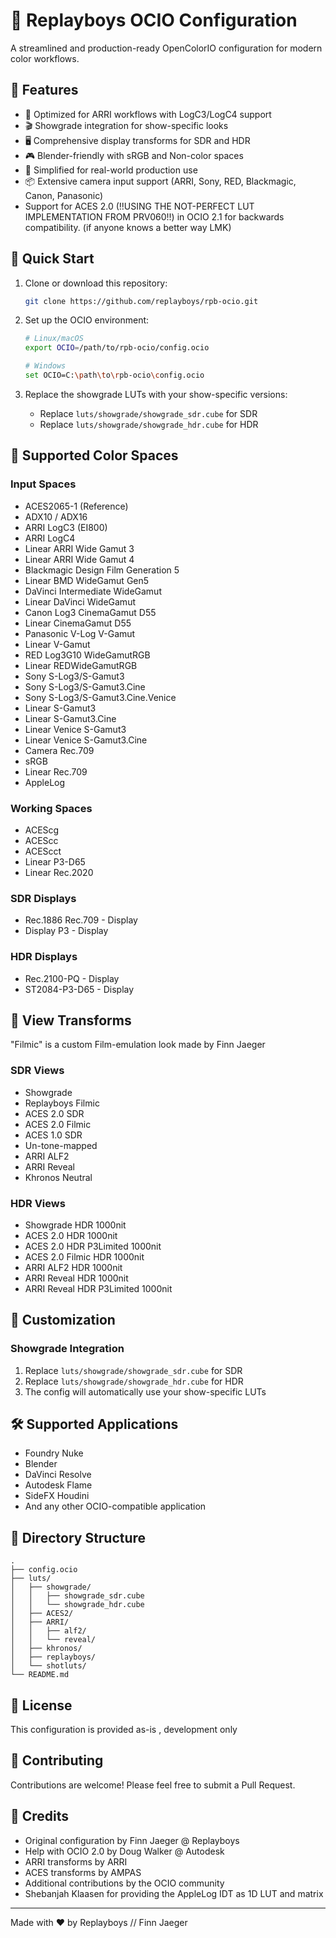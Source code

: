 # 🎨 Replayboys OCIO Configuration

A streamlined and production-ready OpenColorIO configuration for modern color workflows.

## 🌟 Features

- 🎥 Optimized for ARRI workflows with LogC3/LogC4 support
- 🎬 Showgrade integration for show-specific looks
- 🖥️ Comprehensive display transforms for SDR and HDR
- 🎮 Blender-friendly with sRGB and Non-color spaces
- 🎯 Simplified for real-world production use
- 📦 Extensive camera input support (ARRI, Sony, RED, Blackmagic, Canon, Panasonic)
- Support for ACES 2.0 (!!USING THE NOT-PERFECT LUT IMPLEMENTATION FROM PRV060!!) in OCIO 2.1 for backwards compatibility. (if anyone knows a better way LMK)

## 🚀 Quick Start

1. Clone or download this repository:
   ```bash
   git clone https://github.com/replayboys/rpb-ocio.git
   ```

2. Set up the OCIO environment:
   ```bash
   # Linux/macOS
   export OCIO=/path/to/rpb-ocio/config.ocio
   
   # Windows
   set OCIO=C:\path\to\rpb-ocio\config.ocio
   ```

3. Replace the showgrade LUTs with your show-specific versions:
   - Replace `luts/showgrade/showgrade_sdr.cube` for SDR
   - Replace `luts/showgrade/showgrade_hdr.cube` for HDR

## 🎯 Supported Color Spaces

### Input Spaces
- ACES2065-1 (Reference)
- ADX10 / ADX16
- ARRI LogC3 (EI800)
- ARRI LogC4
- Linear ARRI Wide Gamut 3
- Linear ARRI Wide Gamut 4
- Blackmagic Design Film Generation 5
- Linear BMD WideGamut Gen5
- DaVinci Intermediate WideGamut
- Linear DaVinci WideGamut
- Canon Log3 CinemaGamut D55
- Linear CinemaGamut D55
- Panasonic V-Log V-Gamut
- Linear V-Gamut
- RED Log3G10 WideGamutRGB
- Linear REDWideGamutRGB
- Sony S-Log3/S-Gamut3
- Sony S-Log3/S-Gamut3.Cine
- Sony S-Log3/S-Gamut3.Cine.Venice
- Linear S-Gamut3
- Linear S-Gamut3.Cine
- Linear Venice S-Gamut3
- Linear Venice S-Gamut3.Cine
- Camera Rec.709
- sRGB
- Linear Rec.709
- AppleLog

### Working Spaces
- ACEScg
- ACEScc
- ACEScct
- Linear P3-D65
- Linear Rec.2020

### SDR Displays
- Rec.1886 Rec.709 - Display
- Display P3 - Display

### HDR Displays
- Rec.2100-PQ - Display
- ST2084-P3-D65 - Display  

## 🎨 View Transforms

"Filmic" is a custom Film-emulation look made by Finn Jaeger

### SDR Views
- Showgrade
- Replayboys Filmic
- ACES 2.0 SDR
- ACES 2.0 Filmic
- ACES 1.0 SDR
- Un-tone-mapped
- ARRI ALF2
- ARRI Reveal
- Khronos Neutral

### HDR Views
- Showgrade HDR 1000nit
- ACES 2.0 HDR 1000nit
- ACES 2.0 HDR P3Limited 1000nit
- ACES 2.0 Filmic HDR 1000nit
- ARRI ALF2 HDR 1000nit
- ARRI Reveal HDR 1000nit
- ARRI Reveal HDR P3Limited 1000nit

## 🔧 Customization

### Showgrade Integration
1. Replace `luts/showgrade/showgrade_sdr.cube` for SDR
2. Replace `luts/showgrade/showgrade_hdr.cube` for HDR
3. The config will automatically use your show-specific LUTs

## 🛠️ Supported Applications

- Foundry Nuke
- Blender
- DaVinci Resolve
- Autodesk Flame
- SideFX Houdini
- And any other OCIO-compatible application

## 📁 Directory Structure

```
.
├── config.ocio
├── luts/
│   ├── showgrade/
│   │   ├── showgrade_sdr.cube
│   │   └── showgrade_hdr.cube
│   ├── ACES2/
│   ├── ARRI/
│   │   ├── alf2/
│   │   └── reveal/
│   ├── khronos/
│   ├── replayboys/
│   └── shotluts/
└── README.md
```

## 📝 License

This configuration is provided as-is , development only

## 🤝 Contributing

Contributions are welcome! Please feel free to submit a Pull Request.

## 👏 Credits

- Original configuration by Finn Jaeger @ Replayboys
- Help with OCIO 2.0 by Doug Walker @ Autodesk
- ARRI transforms by ARRI
- ACES transforms by AMPAS
- Additional contributions by the OCIO community
- Shebanjah Klaasen for providing the AppleLog IDT as 1D LUT and matrix
---

Made with ❤️ by Replayboys // Finn Jaeger


